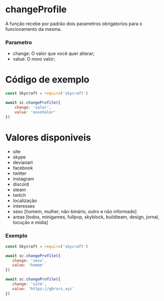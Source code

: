 # changeProfile

A função recebe por padrão dois parametros obrigatorios para o funcionamento da mesma.

### Parametro
- change: O valor que você quer alterar;
- value: O novo valor;

# Código de exemplo

```js
const Skycraft = require('skycraft')

await sc.changeProfile({
    change: 'valor',
    value: 'novoValor'
})
```

# Valores disponiveis

 - site
 - skype
 - devianart
 - facebook
 - twitter
 - instagram
 - discord
 - steam
 - twitch
 - localização
 - interesses
 - sexo [homem, mulher, não-binário, outro e não informado]
 - areas [todos, minigames, fullpvp, skyblock, buildteam, design, jornal, locução e mídia]

 ### Exemplo

 ```js
const Skycraft = require('skycraft')

await sc.changeProfile({
    change: 'sexo',
    value: 'homem'
})

await sc.changeProfile({
    change: 'site',
    value: 'https://gbrsrs.xyz'
})
 ```